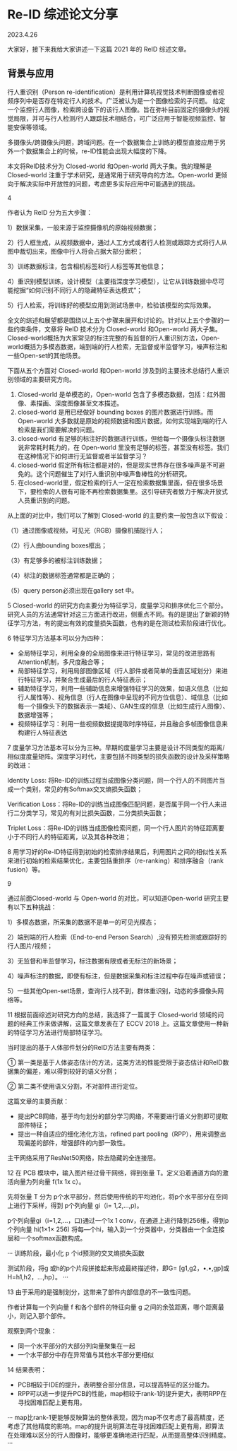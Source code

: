 # Re-ID 综述论文分享

2023.4.26

大家好，接下来我给大家讲述一下这篇 2021 年的 ReID 综述文章。

## 背景与应用

行人重识别（Person re-identification）是利用计算机视觉技术判断图像或者视频序列中是否存在特定行人的技术。广泛被认为是一个图像检索的子问题。 给定一个监控行人图像，检索跨设备下的该行人图像。旨在弥补目前固定的摄像头的视觉局限，并可与行人检测/行人跟踪技术相结合，可广泛应用于智能视频监控、智能安保等领域。

多摄像头/跨摄像头问题，跨域问题。在一个数据集合上训练的模型直接应用于另外一个数据集合上的时候，re-ID性能会出现大幅度的下降。

本文将ReID技术分为 Closed-world 和Open-world 两大子集。我的理解是 Closed-world 注重于学术研究，是通常用于研究导向的方法。Open-world 更倾向于解决实际中开放性的问题，考虑更多实际应用中可能遇到的挑战。

4

作者认为 ReID 分为五大步骤：

1）数据采集，一般来源于监控摄像机的原始视频数据；

2）行人框生成，从视频数据中，通过人工方式或者行人检测或跟踪方式将行人从图中裁切出来，图像中行人将会占据大部分面积；

3）训练数据标注，包含相机标签和行人标签等其他信息；

4）重识别模型训练，设计模型（主要指深度学习模型），让它从训练数据中尽可能挖掘“如何识别不同行人的隐藏特征表达模式”；

5）行人检索，将训练好的模型应用到测试场景中，检验该模型的实际效果。

全文的综述和展望都是围绕以上五个步骤来展开和讨论的。针对以上五个步骤的一些约束条件，文章将 ReID 技术分为 Closed-world 和Open-world 两大子集。Closed-world概括为大家常见的标注完整的有监督的行人重识别方法，Open-world概括为多模态数据，端到端的行人检索，无监督或半监督学习，噪声标注和一些Open-set的其他场景。

下面从五个方面对 Closed-world 和Open-world 涉及到的主要技术总结行人重识别领域的主要研究方向。

1. Closed-world 是单模态的，Open-world 包含了多模态数据，包括：红外图像、素描画、深度图像甚至文本描述。
2. closed-world 是用已经做好 bounding boxes 的图片数据进行训练。而 Open-world 大多数就是原始的视频数据和图片数据，如何实现端到端的行人检索是我们需要解决的问题。
3. closed-world 有足够的标注好的数据进行训练，但给每一个摄像头标注数据说非常耗时耗力的，在 Open-world 里没有足够的标签，甚至没有标签。我们在这种情况下如何进行无监督或者半监督学习？
4. closed-world 假定所有标注都是对的，但是现实世界存在很多噪声是不可避免的。这个问题催生了对行人重识别中噪声鲁棒性的分析研究。
5. 在closed-world里，假定检索的行人一定在检索数据集里面，但在很多场景下，要检索的人很有可能不再检索数据集里。这引导研究者致力于解决开放式人员重识别的问题。

从上面的对比中，我们可以了解到 Closed-world 的主要约束一般包含以下假设：

（1）通过图像或视频，可见光（RGB）摄像机捕捉行人；

（2）行人由bounding boxes框出；

（3）有足够多的被标注训练数据；

（4）标注的数据标签通常都是正确的；

（5）query person必须出现在gallery set 中。

5
Closed-world 的研究方向主要分为特征学习，度量学习和排序优化三个部分。研究人员的方法通常针对这三方面进行改进，侧重点不同。有的是提出了新颖的特征学习方法，有的提出有效的度量损失函数，也有的是在测试检索阶段进行优化。

6
特征学习方法基本可以分为四种：

- 全局特征学习，利用全身的全局图像来进行特征学习，常见的改进思路有Attention机制，多尺度融合等；
- 局部特征学习，利用局部图像区域（行人部件或者简单的垂直区域划分）来进行特征学习，并聚合生成最后的行人特征表示；
- 辅助特征学习，利用一些辅助信息来增强特征学习的效果，如语义信息（比如行人属性等）、视角信息（行人在图像中呈现的不同方位信息）、域信息（比如每一个摄像头下的数据表示一类域）、GAN生成的信息（比如生成行人图像）、数据增强等；
- 视频特征学习：利用一些视频数据提提取时序特征，并且融合多帧图像信息来构建行人特征表达

7
度量学习方法基本可以分为三种。早期的度量学习主要是设计不同类型的距离/相似度度量矩阵。深度学习时代，主要包括不同类型的损失函数的设计及采样策略的改进：

Identity Loss: 将Re-ID的训练过程当成图像分类问题，同一个行人的不同图片当成一个类别，常见的有Softmax交叉熵损失函数；

Verification Loss：将Re-ID的训练当成图像匹配问题，是否属于同一个行人来进行二分类学习，常见的有对比损失函数，二分类损失函数；

Triplet Loss：将Re-ID的训练当成图像检索问题，同一个行人图片的特征距离要小于不同行人的特征距离，以及其各种改进；

8
用学习好的Re-ID特征得到初始的检索排序结果后，利用图片之间的相似性关系来进行初始的检索结果优化，主要包括重排序（re-ranking）和排序融合（rank fusion）等。

9

通过前面Closed-world 与 Open-world 的对比，可以知道Open-world 研究主要有以下五种挑战：

1）多模态数据，所采集的数据不是单一的可见光模态；

2）端到端的行人检索（End-to-end Person Search）,没有预先检测或跟踪好的行人图片/视频；

3）无监督和半监督学习，标注数据有限或者无标注的新场景；

4）噪声标注的数据，即使有标注，但是数据采集和标注过程中存在噪声或错误；

5）一些其他Open-set场景，查询行人找不到，群体重识别，动态的多摄像头网络等。

11
根据前面综述对研究方向的总结，我选择了一篇属于 Closed-world 领域的问题的经典工作来做讲解，这篇文章发表在了 ECCV 2018 上。这篇文章使用一种新的特征学习方法进行局部特征学习。

当时提出的基于人体部件划分的ReID方法主要有两类：

① 第一类是基于人体姿态估计的方法，这类方法的性能受限于姿态估计和ReID数据集的偏差，难以得到较好的语义分割；

② 第二类不使用语义分割，不对部件进行定位。

这篇文章的主要贡献：

- 提出PCB网络，基于均匀划分的部分学习网络，不需要进行语义分割即可提取部件特征；
- 提出一种自适应的细化池化方法，refined part pooling（RPP），用来调整出现偏差的部件，增强部件的内部一致性。

主干网络采用了ResNet50网络，除去隐藏的全连接层。

12
在 PCB 模块中，输入图片经过骨干网络，得到张量 T。定义沿着通道方向的激活向量为列向量 f(1x 1x c）。

先将张量 T 分为 p个水平部分，然后使用传统的平均池化，将p个水平部分在空间上进行下采样，得到 p个列向量 gi（i= 1,2,…,p)。

p个列向量gi（i=1,2,...，口)通过一个1x 1 conv，在通道上进行降到256维，得到p个列向量 hi(1×1× 256)
将每—个hi，输入到一个分类器中，分类器由一个全连接层和一个softmax函数构成。

···
训练阶段，最小化 p 个id预测的交叉熵损失函数

测试阶段，将g 或h的p个片段拼接起来形成最終描述待，即G= [g1,g2，•.•,gp]或H=h1,h2，…,hp〕。
···

13
由于采用的是强制划分，这带来了部件内部信息的不一致性问题。

作者计算每一个列向量 f 和各个部件的特征向量 g 之间的余弦距离，哪个距离最小，则记入那个部件。

观察到两个现象：

- 同一个水平部分的大部分列向量聚集在一起
- 一个水平部分中存在异常值与其他水平部分更相似

14
结果表明：

- PCB相较于IDE的提升，表明整合部分信息，可以提高特征的区分能力。
- RPP可以进一步提升PCB的性能，map相较于rank-1的提升更大，表明RPP在寻找困难匹配上更有用。

···
map比rank-1更能够反映算法的整体表现，因为map不仅考虑了最高精度，还考虑了其他精度的影响。map的提升说明算法在寻找困难匹配上更有用，即算法在处理难以区分的行人图像时，能够更准确地进行匹配，从而提高整体识别精度。
···
